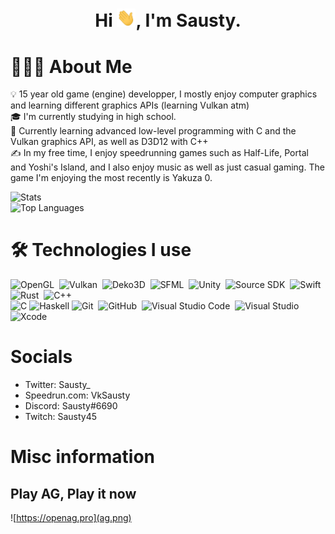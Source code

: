 <h1 align="center">Hi <img src="https://raw.githubusercontent.com/ABSphreak/ABSphreak/master/gifs/Hi.gif" width="30px">, I'm Sausty.</h1>

# 👨🏻‍💻 About Me

💡  15 year old game (engine) developper, I mostly enjoy computer graphics and learning different graphics APIs (learning Vulkan atm)\
🎓  I'm currently studying in high school.\
🌱  Currently learning advanced low-level programming with C and the Vulkan graphics API, as well as D3D12 with C++\
✍️  In my free time, I enjoy speedrunning games such as Half-Life, Portal and Yoshi's Island, and I also enjoy music as well as just casual gaming. The game I'm enjoying the most recently is Yakuza 0.

![Stats](https://github-readme-stats-eight-theta.vercel.app/api?username=Sausty&show_icons=true&theme=algolia&include_all_commits=true&count_private=true)\
![Top Languages](https://github-readme-stats-eight-theta.vercel.app/api/top-langs/?username=Sausty&layout=compact&langs_count=8&theme=algolia)

# 🛠 Technologies I use

![OpenGL](https://img.shields.io/badge/-OpenGL-05122A?style=flat&logo=opengl)&nbsp;
![Vulkan](https://img.shields.io/badge/-Vulkan-05122A?style=flat&logo=vulkan)&nbsp;
![Deko3D](https://img.shields.io/badge/-Deko3D/LibNX-05122A?style=flat&logo=nintendo-switch)&nbsp;
![SFML](https://img.shields.io/badge/-SFML-05122A?style=flat&logo=sfml)&nbsp;
![Unity](https://img.shields.io/badge/-Unity-05122A?style=flat&logo=unity)&nbsp;
![Source SDK](https://img.shields.io/badge/-Source%20SDK-05122A?style=flat&logo=valve)&nbsp;
![Swift](https://img.shields.io/badge/-Swift-05122A?style=flat&logo=swift)&nbsp;
![Rust](https://img.shields.io/badge/-Rust-05122A?style=flat&logo=rust)&nbsp;
![C++](https://img.shields.io/badge/-C++17-05122A?style=flat&logo=c&logoColor=563D7C)\
![C](https://img.shields.io/badge/-C99-05122A?style=flat&logo=c&logoColor=563D7C)
![Haskell](https://img.shields.io/badge/-Haskell-05122A?style=flat&logo=haskell&logoColor=563D7C)
![Git](https://img.shields.io/badge/-Git-05122A?style=flat&logo=git)&nbsp;
![GitHub](https://img.shields.io/badge/-GitHub-05122A?style=flat&logo=github)&nbsp;
![Visual Studio Code](https://img.shields.io/badge/-Visual%20Studio%20Code-05122A?style=flat&logo=visual-studio-code&logoColor=007ACC)&nbsp;
![Visual Studio](https://img.shields.io/badge/-Visual%20Studio-05122A?style=flat&logo=visual-studio)&nbsp;
![Xcode](https://img.shields.io/badge/-Xcode-05122A?style=flat&logo=xcode)&nbsp;

# Socials
- Twitter: Sausty_
- Speedrun.com: VkSausty
- Discord: Sausty#6690
- Twitch: Sausty45

# Misc information

## Play AG, Play it now

![https://openag.pro](ag.png)


